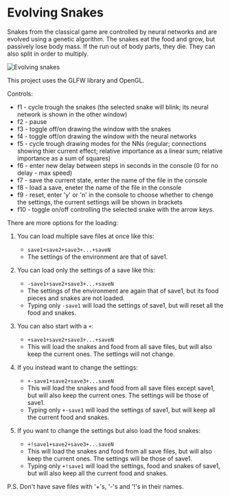 # Evolving Snakes
Snakes from the classical game are controlled by neural networks and are evolved using a genetic algorithm. The snakes eat the food and grow, but passively lose body mass. If the run out of body parts, they die. They can also split in order to multiply.

![Evolving snakes](https://cloud.githubusercontent.com/assets/12662877/13763264/981f20b8-ea4d-11e5-94d7-91d2242d5c01.png)

This project uses the GLFW library and OpenGL.

Controls:
* f1 - cycle trough the snakes  (the selected snake will blink; its neural network is shown in the other window)
* f2 - pause
* f3 - toggle off/on drawing the window with the snakes
* f4 - toggle off/on drawing the window with the neural networks
* f5 - cycle trough drawing modes for the NNs (regular; connections showing thier current effect; relative importance as a linear sum; relative importance as a sum of squares)
* f6 - enter new delay between steps in seconds in the console (0 for no delay - max speed)
* f7 - save the current state, enter the name of the file in the console
* f8 - load a save, eneter the name of the file in the console
* f9 - reset, enter 'y' or 'n' in the console to choose whether to chenge the settings, the current settings will be shown in brackets
* f10 - toggle on/off controlling the selected snake with the arrow keys.

There are more options for the loading:

1. You can load multiple save files at once like this:
    * `save1+save2+save3+...+saveN`
    * The settings of the environment are that of save1.

2. You can load only the settings of a save like this:
    * `-save1+save2+save3+...+saveN`
    * The settings of the environment are again that of save1, but its food pieces and snakes are not loaded.
    * Typing only `-save1` will load the settings of save1, but will reset all the food and snakes.

3. You can also start with a `+`:
    * `+save1+save2+save3+...+saveN`
    * This will load the snakes and food from all save files, but will also keep the current ones. The settings will not change.

4. If you instead want to change the settings:
    * `+-save1+save2+save3+...saveN`
    * This will load the snakes and food from all save files except save1, but will also keep the current ones. The settings will be those of save1.
    * Typing only `+-save1` will load the settings of save1, but will keep all the current food and snakes.

5. If you want to change the settings but also load the food snakes:
    * `+!save1+save2+save3+...saveN`
    * This will load the snakes and food from all save files, but will also keep the current ones. The settings will be those of save1.
    * Typing only `+!save1` will load the settings, food and snakes of save1, but will also keep all the current food and snakes.

P.S. Don't have save files with '+'s, '-'s and '!'s in their names.
